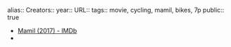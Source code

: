 alias::
Creators::
year::
URL::
tags:: movie, cycling, mamil, bikes, 7p
public:: true
- [Mamil (2017) - IMDb](https://www.imdb.com/title/tt7890942/)
-